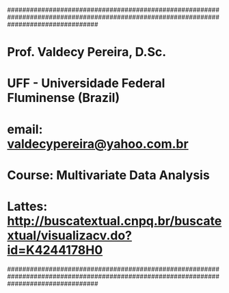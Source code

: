 ########################################################################################################################################

# Prof. Valdecy Pereira, D.Sc.
# UFF - Universidade Federal Fluminense (Brazil)
# email: valdecypereira@yahoo.com.br
# Course: Multivariate Data Analysis
# Lattes: http://buscatextual.cnpq.br/buscatextual/visualizacv.do?id=K4244178H0
########################################################################################################################################
